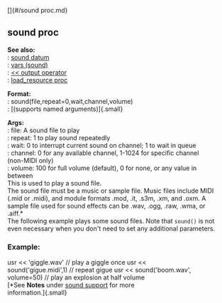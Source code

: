 []{#/sound proc.md}    
## sound proc    
**See also:**    
:   [sound datum](/sound)    
:   [vars (sound)](/sound/var)    
:   [\<\< output operator](/operator/%3c%3c/output)    
:   [load_resource proc](/proc/load_resource)    
<!-- -->    
**Format:**    
:   sound(file,repeat=0,wait,channel,volume)    
:   [(supports named arguments)]{.small}    
<!-- -->    
**Args:**    
:   file: A sound file to play    
:   repeat: 1 to play sound repeatedly    
:   wait: 0 to interrupt current sound on channel; 1 to wait in queue    
:   channel: 0 for any available channel, 1-1024 for specific channel    
    (non-MIDI only)    
:   volume: 100 for full volume (default), 0 for none, or any value in    
    between    
This is used to play a sound file.    
The sound file must be a music or sample file. Music files include MIDI    
(.mid or .midi), and module formats .mod, .it, .s3m, .xm, and .oxm. A    
sample file used for sound effects can be .wav, .ogg, .raw, .wma, or    
.aiff.\*    
The following example plays some sound files. Note that `sound()` is not    
even necessary when you don\'t need to set any additional parameters.    
### Example:    
usr \<\< \'giggle.wav\' // play a giggle once usr \<\<    
sound(\'gigue.midi\',1) // repeat gigue usr \<\< sound(\'boom.wav\',    
volume=50) // play an explosion at half volume    
[\*See **Notes** under [sound support](/DM/sound) for more    
information.]{.small}  